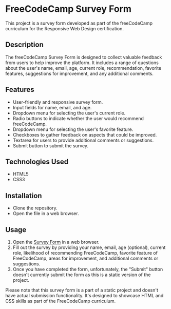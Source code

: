 # FreeCodeCamp Survey Form

This project is a survey form developed as part of the freeCodeCamp curriculum for the Responsive Web Design certification.

## Description

The freeCodeCamp Survey Form is designed to collect valuable feedback from users to help improve the platform. It includes a range of questions about the user's name, email, age, current role, recommendation, favorite features, suggestions for improvement, and any additional comments.

## Features

* User-friendly and responsive survey form.
* Input fields for name, email, and age.
* Dropdown menu for selecting the user's current role.
* Radio buttons to indicate whether the user would recommend freeCodeCamp.
* Dropdown menu for selecting the user's favorite feature.
* Checkboxes to gather feedback on aspects that could be improved.
* Textarea for users to provide additional comments or suggestions.
* Submit button to submit the survey.

## Technologies Used
* HTML5
* CSS3

## Installation
* Clone the repository.
* Open the file in a web browser.

## Usage

1. Open the [Survey Form](index.html) in a web browser.
2. Fill out the survey by providing your name, email, age (optional), current role, likelihood of recommending FreeCodeCamp, favorite feature of FreeCodeCamp, areas for improvement, and additional comments or suggestions.
3. Once you have completed the form, unfortunately, the "Submit" button doesn't currently submit the form as this is a static version of the project.

Please note that this survey form is a part of a static project and doesn't have actual submission functionality. It's designed to showcase HTML and CSS skills as part of the FreeCodeCamp curriculum.
